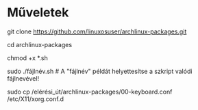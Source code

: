 # Műveletek

git clone https://github.com/linuxosuser/archlinux-packages.git

cd archlinux-packages

chmod +x *.sh

sudo ./fájlnév.sh # A "fájlnév" példát helyettesítse a szkript valódi fájlnevével!

sudo cp /elérési_út/archlinux-packages/00-keyboard.conf /etc/X11/xorg.conf.d
